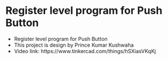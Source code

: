 # Register level program for Push Button
<ul>
  <li>Register level program for Push Button</li>
  <li>This project is design by Prince Kumar Kushwaha</li>
  <li>Video link: https://www.tinkercad.com/things/hSXiasVKqKj</li>
</ul>
